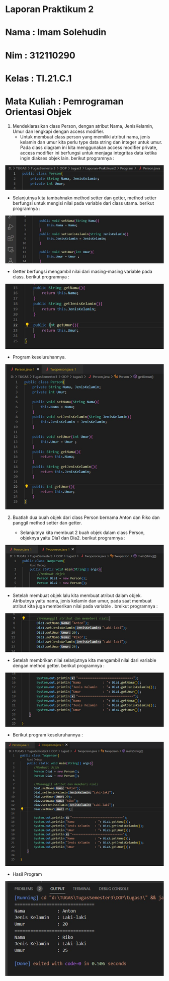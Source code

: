# Laporan Praktikum 2

# Nama        : Imam Solehudin
# Nim         : 312110290
# Kelas       : TI.21.C.1
# Mata Kuliah : Pemrograman Orientasi Objek

1. Mendeklarasikan class Person, dengan atribut Nama, JenisKelamin, Umur dan lengkapi dengan access modifier.
    - Untuk membuat class person yang memiliki atribut nama, jenis kelamin dan umur kita perlu type data string dan integer untuk umur. Pada class diagram ini kita menggunakan access modifier private, access modifier ini berfungsi untuk menjaga integritas data ketika ingin diakses objek lain. berikut programnya :
    
![Gambar](image/Programclassperson3.jpg)
    
   - Selanjutnya kita tambahnakn method setter dan getter, method setter berfungsi untuk mengisi nilai pada variable dari class utama. berikut programnya :

![Gambar](image/Programclassperson1.jpg)

   - Getter berfungsi mengambil nilai dari masing-masing variable pada class. berikut programnya :

![Gambar](image/Programclassperson2.jpg)

   - Program keseluruhannya.

![Gambar](image/Programclassperson.jpg)

2. Buatlah dua buah objek dari class Person bernama Anton dan Riko dan panggil method setter dan getter.

    - Selanjutnya kita membuat 2 buah objek dalam class Person, objeknya yaitu Dia1 dan Dia2. berikut programnya :

![Gambar](image/Membuatobjek.jpg)

   - Setelah membuat objek lalu kita membuat atribut dalam objek. Atributnya yaitu nama, jenis kelamin dan umur, pada saat membuat atribut kita juga memberikan nilai pada variable . breikut programnya :

![Gambar](image/Memberinilai.jpg)

   - Setelah membrikan nilai selanjutnya kita mengambil nilai dari variable dengan method getter. berikut programnya :

![Gambar](image/Memanggilatribut.jpg)

   - Berikut program keseluruhannya :

![Gambar](image/Programkeseluruhan.jpg)

   - Hasil Program

![Gambar](image/Hasilprogram.jpg)